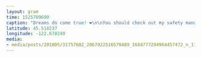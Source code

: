 ```yaml
---
layout: gram
time: 1525709690
caption: "Dreams do come true! ❤️\n\nYou should check out my safety manual collection. Link in bio. 🤓"
latitude: 45.518237
longitude: -122.678249
media:
- media/posts/201805/31757602_2067922516570489_1684777294964457472_n_17915804473147812.jpg
---
```

